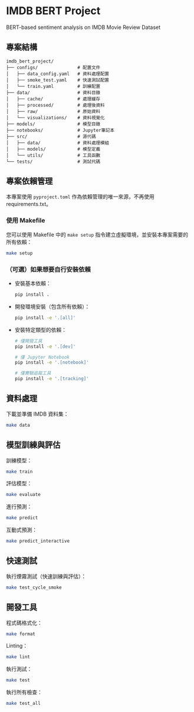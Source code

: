 # IMDB BERT Project

BERT-based sentiment analysis on IMDB Movie Review Dataset

## 專案結構

```
imdb_bert_project/
├── configs/               # 配置文件
│   ├── data_config.yaml   # 資料處理配置
│   ├── smoke_test.yaml    # 快速測試配置
│   └── train.yaml         # 訓練配置
├── data/                  # 資料目錄
│   ├── cache/             # 處理緩存
│   ├── processed/         # 處理後資料
│   ├── raw/               # 原始資料
│   └── visualizations/    # 資料視覺化
├── models/                # 模型目錄
├── notebooks/             # Jupyter筆記本
├── src/                   # 源代碼
│   ├── data/              # 資料處理模組
│   ├── models/            # 模型定義
│   └── utils/             # 工具函數
└── tests/                 # 測試代碼
```

## 專案依賴管理

本專案使用 `pyproject.toml` 作為依賴管理的唯一來源，不再使用 requirements.txt。



### 使用 Makefile

您可以使用 Makefile 中的 `make setup` 指令建立虛擬環境，並安裝本專案需要的所有依賴：

```bash
make setup
```
### （可選）如果想要自行安裝依賴

- 安裝基本依賴：
  ```bash
  pip install .
  ```

- 開發環境安裝（包含所有依賴）：
  ```bash
  pip install -e '.[all]'
  ```

- 安裝特定類型的依賴：
  ```bash
  # 僅開發工具
  pip install -e '.[dev]'
  
  # 僅 Jupyter Notebook 
  pip install -e '.[notebook]'
  
  # 僅實驗追蹤工具
  pip install -e '.[tracking]'
  ```

## 資料處理

下載並準備 IMDB 資料集：

```bash
make data
```

## 模型訓練與評估

訓練模型：

```bash
make train
```

評估模型：

```bash
make evaluate
```

進行預測：

```bash
make predict
```

互動式預測：

```bash
make predict_interactive
```

## 快速測試

執行煙霧測試（快速訓練與評估）：

```bash
make test_cycle_smoke
```

## 開發工具

程式碼格式化：

```bash
make format
```

Linting：

```bash
make lint
```

執行測試：

```bash
make test
```

執行所有檢查：

```bash
make test_all
```
